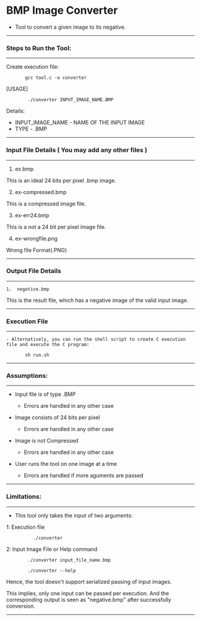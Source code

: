 # BMP Image Converter

- Tool to convert a given image to its negative.

------------------------------------------------------------------------
### Steps to Run the Tool:
------------------------------------------------------------------------
 Create execution file:

           gcc tool.c -o converter

    
   [USAGE]
       
            ./converter INPUT_IMAGE_NAME.BMP

   Details:
    
  - INPUT_IMAGE_NAME    -      NAME OF THE INPUT IMAGE
  - TYPE                -      .BMP
        
------------------------------------------------------------------------
### Input File Details ( You may add any other files )
------------------------------------------------------------------------
  1.  ex.bmp

  This is an ideal 24 bits per pixel .bmp image.

  2.  ex-compressed.bmp

  This is a compressed image file.

  3.  ex-err24.bmp

  This is a not a 24 bit per pixel image file.

  4.  ex-wrongfile.png

  Wrong file Format(.PNG)

------------------------------------------------------------------------
### Output File Details
------------------------------------------------------------------------
    1.  negative.bmp

  This is the result file, which has a negative image of the valid input image.

------------------------------------------------------------------------
### Execution File
------------------------------------------------------------------------
    - Alternatively, you can run the shell script to create C execution 
    file and execute the C program:

           sh run.sh


------------------------------------------------------------------------
### Assumptions:
------------------------------------------------------------------------
- Input file is of type .BMP

  - Errors are handled in any other case


- Image consists of 24 bits per pixel
  - Errors are handled in any other case


- Image is not Compressed
  - Errors are handled in any other case


- User runs the tool on one image at a time
  - Errors are handled if more aguments are passed

------------------------------------------------------------------------
### Limitations:
------------------------------------------------------------------------
- This tool only takes the input of two arguments:
   
1:  Execution file
              
              ./converter

2:  Input Image File or Help command

            ./converter input_file_name.bmp

            ./converter --help 
 
   Hence, the tool doesn't support serialized passing of input images.

  This implies, only one input can be passed per execution.
  And the corresponding output is seen as "negative.bmp" after successfully conversion.



------------------------------------------------------------------------
